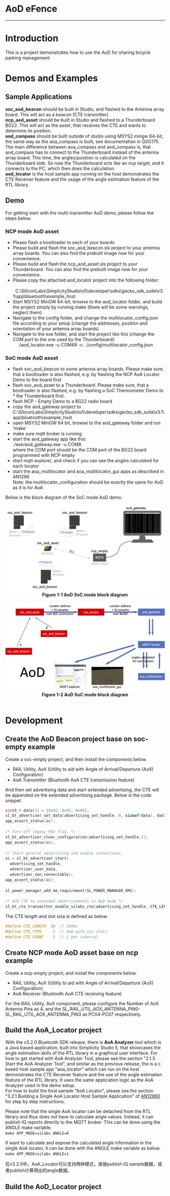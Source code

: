 # AoD eFence

***

# Introduction
This is a project demonstrates how to use the AoD for sharing bicycle parking management

# Demos and Examples
## Sample Applications

**soc_aod_beacon** should be built in Studio, and flashed to the Antenna array board. This will act as a beacon (CTE transmitter)   
**ncp_aod_asset** should be built in Studio and flashed to a Thunderboard BG22. This will act as the asset, that receives the CTE and wants to determine its position.   
**aod_compass** should be built outside of studio using MSYS2 mingw 64-bit, the same way as the aoa_compass is built, see documentation in QSG175. The main difference between aoa_compass and aod_compass is, that aod_compass has to connect to the Thunderboard instead of the antenna array board. This time, the angles/position is calculated on the Thunderboard side. So now the Thunderboard acts like an ncp target, and it connects to the PC, which then does the calculation.   
**aod_locator** is the host sample app running on the host demonstrates the CTE Receiver feature and the usage of the angle estimation feature of the RTL library.   

## Demo
For getting start with the multi-transmitter AoD demo, please follow the steps below.   

### NCP mode AoD asset
* Please flash a bootloader to each of your boards   
* Please build and flash the soc_aod_beacon.sls project to your antenna array boards. You can also find the prebuilt image now for your convenience.   
* Please build and flash the ncp_aod_asset.sls project to your Thunderboard. You can also find the prebuilt image now for your convenience.   
* Please copy the attached aod_locator project into the following folder:   
    C:\SiliconLabs\SimplicityStudio\v5\developer\sdks\gecko_sdk_suite\v3.1\app\bluetooth\example_host   
* Start MSYS2 MinGW 64-bit, browse to the aod_locator folder, and build the project simply by running make (there will be some warnings, neglect them)   
* Navigate to the config folder, and change the multilocator_config.json file according to your setup (change the addresses, position and orientation of your antenna array boards)   
* Navigate to the exe folder, and start the project like this (change the COM port to the one used by the Thunderboard):   
    ./aod_locator.exe -u COM49 -c ../config/multilocator_config.json   

### SoC mode AoD asset
* flash soc_aod_beacon to some antenna array boards. Please make sure, that a bootloader is also flashed, e.g. by flashing the NCP AoA Locator Demo to the board first   
* flash soc_aod_asset to a Thunderboard. Please make sure, that a bootloader is also flashed, e.g. by flashing a SoC Thermometer Demo to * the Thunderboard first.   
* flash NCP - Empty Demo to a BG22 radio board   
* copy the aod_gateway project to C:\SiliconLabs\SimplicityStudio\v5\developer\sdks\gecko_sdk_suite\v3.1\app\bluetooth\example_host   
* open MSYS2 MinGW 64 bit, browse to the aod_gateway folder and run 'make'   
* make sure mqtt broker is running   
* start the aod_gateway app like this:   
    ./exe/aod_gateway.exe -u COM8   
    where the COM port should be the COM port of the BG22 board programmed with NCP empty   
* start mqtt explorer, and check if you can see the angles calculated for each locator   
* start the aoa_multilocator and aoa_multilocator_gui apps as described in AN1296   
    Note: the multilocator_configuration should be exactly the same for AoD as it is for AoA   

Below is the block diagram of the SoC mode AoD demo.   

<div align="center">
  <img src="image/aod_soc_mode_block_diagram.png">  
</div>  
<div align="center">
  <b>Figure 1-1 AoD SoC mode block diagram</b>
</div>  
</br>


<div align="center">
  <img src="image/aod_soc_mode_block_diagram2.png">  
</div>  
<div align="center">
  <b>Figure 1-2 AoD SoC mode block diagram</b>
</div>  
</br>


# Development
## Create the AoD Beacon project base on soc-empty example
Create a soc-empty project, and then install the components below. 
* RAIL Utility, AoX (Utility to aid with Angle of Arrival/Departure (AoX) Configuration)
* AoA Transmitter (Bluetooth AoA CTE transmission feature)

And then set advertising data and start extended advertising, the CTE will be appended on the extended advertising package. Below is the code snippet.

```c
uint8_t data[3] = {0x02, 0x01, 0x06};
sl_bt_advertiser_set_data(advertising_set_handle, 0, sizeof(data), data);
app_assert_status(sc);

/* Turn off legacy PDU flag. */
sl_bt_advertiser_clear_configuration(advertising_set_handle,1);
app_assert_status(sc);

// Start general advertising and enable connections.
sc = sl_bt_advertiser_start(
  advertising_set_handle,
  advertiser_user_data,
  advertiser_non_connectable);
app_assert_status(sc);

sl_power_manager_add_em_requirement(SL_POWER_MANAGER_EM1);

/* Add CTE to extended advertisements in AoD mode */
sl_bt_cte_transmitter_enable_silabs_cte(advertising_set_handle, CTE_LENGTH, CTE_TYPE, CTE_COUNT, sizeof(antenna_array), antenna_array);
```

The CTE length and slot size is defined as below.
```c
#define CTE_LENGTH  20  // 160ms
#define CTE_TYPE     1  // AoD with 1us slots
#define CTE_COUNT    1  // 1 per interval
```

## Create NCP mode AoD asset base on ncp example
Create a ncp-empty project, and install the components below.
* RAIL Utility, AoX (Utility to aid with Angle of Arrival/Departure (AoX) Configuration)
* AoA Receiver (Bluetooth AoA CTE receiving feature)

For the RAIL Utility, AoX component, please configure the Number of AoX Antenna Pins as 4, and the SL_RAIL_UTIL_AOX_ANTENNA_PIN0-SL_RAIL_UTIL_AOX_ANTENNA_PIN3 as PC04-PC07 respectively.

## Build the AoA_Locator project
With the v3.2.0 Bluetooth SDK release, there is **AoA Analyzer** tool which is a Java based application, built into Simplicity Studio 5, that showcases the angle estimation skills of the RTL library in a graphical user interface.
For how to get started with AoA Analyzer Tool, please see the section "2.1.3 Start the AoA Analyzer Tool", and similar as the previous release, the is a c based host sample app "aoa_locator" which can run on the host demonstrates the CTE Receiver feature and the use of the angle estimation feature of the RTL library. It uses the same application logic as the AoA Analyzer used in the demo setup.   
For how to build the host sample "AoA Locator", please see the section "3.2.1 Building a Single AoA Locator Host Sample Application" of [AN12960](https://www.silabs.com/documents/public/application-notes/an1296-application-development-with-rtl-library.pdf) for step by step instructions.   

Please note that the single AoA locator can be detached from the RTL library and thus does not have to calculate angle values. Instead, it can publish IQ reports directly to the MQTT broker. This can be done using the ANGLE make variable.   
```make APP_MODE=silabs ANGLE=0```

If want to calculate and expose the calculated angle information in the single AoA locator, it can be done with the ANGLE make variable as below.   
```make APP_MODE=silabs ANGLE=1```

在v3.2.0中，AoA_Locator可以支持两种模式，直接publish IQ sample数据，或者publish计算得出的angle数据。

## Build the AoD_Locator project

